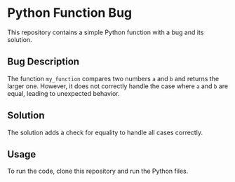 # Python Function Bug
This repository contains a simple Python function with a bug and its solution.

## Bug Description
The function `my_function` compares two numbers `a` and `b` and returns the larger one. However, it does not correctly handle the case where `a` and `b` are equal, leading to unexpected behavior.

## Solution
The solution adds a check for equality to handle all cases correctly.

## Usage
To run the code, clone this repository and run the Python files.